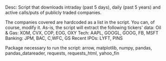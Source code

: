 Desc: Script that downloads intraday (past 5 days), daily (past 5 years) and active calls/puts of publicly traded companies.

The companies covered are hardcoded as a list in the script. You can, of course, modify it.
As-is, the script will extract the following tickers' data:
Oil & Gas: XOM, CVX, COP, EOG, OXY
Tech: AAPL, GOOGL, GOOG, FB, MSFT
Banking: JPM, BAC, C,WFC, GS
Recent IPOs: LYFT, PINS

Package necessary to run the script: arrow, matplotlib, numpy, pandas, pandas_datareader, requests, requests_html, yahoo_fin
